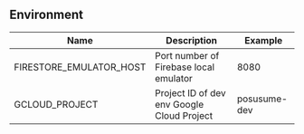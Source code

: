 
## Environment

|  Name  |  Description  |  Example  |
| ---- | ---- | ---- |
|  FIRESTORE_EMULATOR_HOST  |  Port number of Firebase local emulator |  8080  |
|  GCLOUD_PROJECT  |  Project ID of dev env Google Cloud Project |  posusume-dev  |

